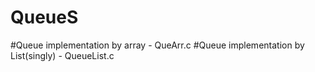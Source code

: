# QueueS
#Queue implementation by array - QueArr.c
#Queue implementation by List(singly) - QueueList.c

